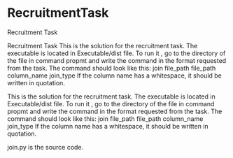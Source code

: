 # RecruitmentTask
Recruitment Task

Recruitment Task This is the solution for the recruitment task. 
The executable is located in Executable/dist file. To run it , go to the directory of the file in command propmt and write the command in the format requested from the task. 
The command should look like this: join file_path file_path column_name join_type 
If the column name has a whitespace, it should be written in quotation. 

This is the solution for the recruitment task.
The executable is located in Executable/dist file. To run it , go to the directory of the file in command propmt and write the command in the format requested from the task.
The command should look like this: join file_path file_path column_name join_type
If the column name has a whitespace, it should be written in quotation.

join.py is the source code.
